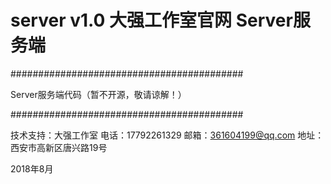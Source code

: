 # server v1.0 大强工作室官网 Server服务端


########################################## 

Server服务端代码（暂不开源，敬请谅解！）

########################################## 


技术支持：大强工作室
电话：17792261329
邮箱：361604199@qq.com
地址：西安市高新区唐兴路19号

2018年8月
